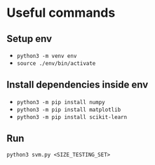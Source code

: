 # Useful commands

## Setup env

- `python3 -m venv env`
- `source ./env/bin/activate`

## Install dependencies inside env

- `python3 -m pip install numpy`
- `python3 -m pip install matplotlib`
- `python3 -m pip install scikit-learn`

## Run

`python3 svm.py <SIZE_TESTING_SET>`
